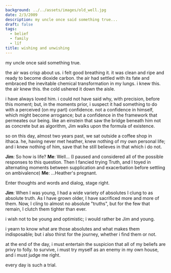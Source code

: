 ```yaml
---
background: ../../assets/images/old_well.jpg
date: 2/3/2009
description: my uncle once said something true...
draft: false
tags:
  - belief
  - family
  - lïf
title: wishing and unwishing
---
```


my uncle once said something true.

the air was crisp about us. i felt good breathing it. it was clean and ripe and ready to become dioxide carbon. the air had settled with its fate and embraced the inevitable chemical transformation in my lungs. i knew this. the air knew this. the cold ushered it down the aisle.

i have always loved him. i could not have said why, with precision, before this moment; but, in the moments prior, i suspect it had something to do with a perceived (on my part) confidence. not a confidence in himself, which might become arrogance; but a confidence in the framework that permeates our being. like an einstein that saw the bridge beneath him not as concrete but as algorithm, Jim walks upon the formula of existence.

so on this day, almost two years past, we sat outside a coffee shop in ithaca. he, having never met heather, knew nothing of my own personal life; and i knew nothing of him, save that he still believes in that which i do not.

**Jim**: So how is life?
**Me**: Well...
(I paused and considered all of the possible responses to this question. Then I fancied trying Truth, and I toyed in alternating moments between supplication and exacerbation before settling on ambivalence)
**Me**: ...Heather's pregnant.

Enter thoughts and words and dialog, stage right.

**Jim**: When I was young, I had a wide variety of absolutes I clung to as absolute truth. As I have grown older, I have sacrificed more and more of them. Now, I cling to almost no absolute "truths", but for the few that remain, I clutch them tighter than ever.

i wish not to be young and optimistic; i would rather be Jim and young.

i yearn to know what are those absolutes and what makes them indisposable; but i also thirst for the journey, whether i find them or not.

at the end of the day, i must entertain the suspicion that all of my beliefs are privy to folly. to survive, i must try myself as an enemy in my own house, and i must judge me right.

every day is such a trial.
